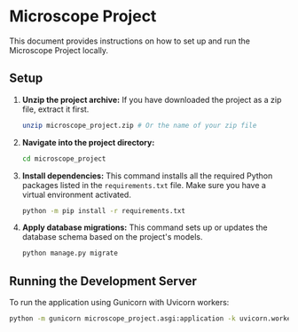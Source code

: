 # Microscope Project

This document provides instructions on how to set up and run the Microscope Project locally.

## Setup

1.  **Unzip the project archive:**
    If you have downloaded the project as a zip file, extract it first.
    ```bash
    unzip microscope_project.zip # Or the name of your zip file
    ```

2.  **Navigate into the project directory:**
    ```bash
    cd microscope_project
    ```

3.  **Install dependencies:**
    This command installs all the required Python packages listed in the `requirements.txt` file. Make sure you have a virtual environment activated.
    ```bash
    python -m pip install -r requirements.txt
    ```

4.  **Apply database migrations:**
    This command sets up or updates the database schema based on the project's models.
    ```bash
    python manage.py migrate
    ```

## Running the Development Server

To run the application using Gunicorn with Uvicorn workers:

```bash
python -m gunicorn microscope_project.asgi:application -k uvicorn.workers.UvicornWorker